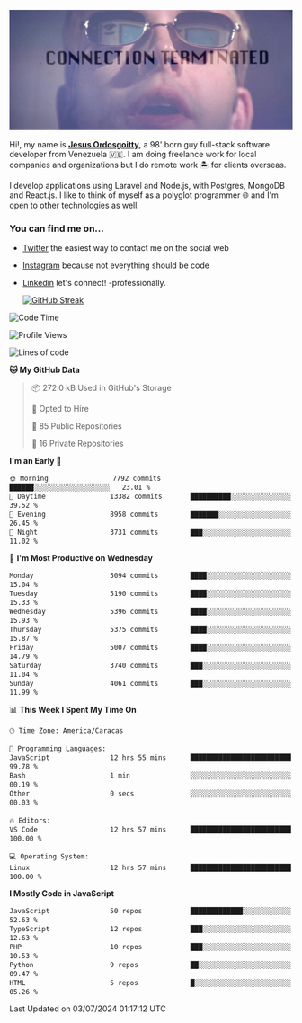 ![hackers movie reference](./disconnected.jpg)

Hi!, my name is [**Jesus Ordosgoitty**](https://jodaz.dev), a 98' born guy full-stack software developer from Venezuela 🇻🇪. I am doing freelance work for local companies and organizations but I do remote work 🏝️ for clients overseas. 

I develop applications using Laravel and Node.js, with Postgres, MongoDB and React.js. I like to think of myself as a polyglot programmer 🌐 and I'm open to other technologies as well.

### You can find me on...

- [Twitter](https://twitter.com/jodaz_) the easiest way to contact me on the social web
- [Instagram](https://instagram.com/jodaz_) because not everything should be code
- [Linkedin](https://linkedin.com/in/jodaz) let's connect! -professionally.


    [![GitHub Streak](https://streak-stats.demolab.com?user=jodaz&theme=tokyonight)](https://git.io/streak-stats)

<!--START_SECTION:waka-->
![Code Time](http://img.shields.io/badge/Code%20Time-6%2C515%20hrs%2024%20mins-blue)

![Profile Views](http://img.shields.io/badge/Profile%20Views-0-blue)

![Lines of code](https://img.shields.io/badge/From%20Hello%20World%20I%27ve%20Written-83.5%20million%20lines%20of%20code-blue)

**🐱 My GitHub Data** 

> 📦 272.0 kB Used in GitHub's Storage 
 > 
> 💼 Opted to Hire
 > 
> 📜 85 Public Repositories 
 > 
> 🔑 16 Private Repositories 
 > 
**I'm an Early 🐤** 

```text
🌞 Morning                7792 commits        ██████░░░░░░░░░░░░░░░░░░░   23.01 % 
🌆 Daytime                13382 commits       ██████████░░░░░░░░░░░░░░░   39.52 % 
🌃 Evening                8958 commits        ███████░░░░░░░░░░░░░░░░░░   26.45 % 
🌙 Night                  3731 commits        ███░░░░░░░░░░░░░░░░░░░░░░   11.02 % 
```
📅 **I'm Most Productive on Wednesday** 

```text
Monday                   5094 commits        ████░░░░░░░░░░░░░░░░░░░░░   15.04 % 
Tuesday                  5190 commits        ████░░░░░░░░░░░░░░░░░░░░░   15.33 % 
Wednesday                5396 commits        ████░░░░░░░░░░░░░░░░░░░░░   15.93 % 
Thursday                 5375 commits        ████░░░░░░░░░░░░░░░░░░░░░   15.87 % 
Friday                   5007 commits        ████░░░░░░░░░░░░░░░░░░░░░   14.79 % 
Saturday                 3740 commits        ███░░░░░░░░░░░░░░░░░░░░░░   11.04 % 
Sunday                   4061 commits        ███░░░░░░░░░░░░░░░░░░░░░░   11.99 % 
```


📊 **This Week I Spent My Time On** 

```text
🕑︎ Time Zone: America/Caracas

💬 Programming Languages: 
JavaScript               12 hrs 55 mins      █████████████████████████   99.78 % 
Bash                     1 min               ░░░░░░░░░░░░░░░░░░░░░░░░░   00.19 % 
Other                    0 secs              ░░░░░░░░░░░░░░░░░░░░░░░░░   00.03 % 

🔥 Editors: 
VS Code                  12 hrs 57 mins      █████████████████████████   100.00 % 

💻 Operating System: 
Linux                    12 hrs 57 mins      █████████████████████████   100.00 % 
```

**I Mostly Code in JavaScript** 

```text
JavaScript               50 repos            █████████████░░░░░░░░░░░░   52.63 % 
TypeScript               12 repos            ███░░░░░░░░░░░░░░░░░░░░░░   12.63 % 
PHP                      10 repos            ███░░░░░░░░░░░░░░░░░░░░░░   10.53 % 
Python                   9 repos             ██░░░░░░░░░░░░░░░░░░░░░░░   09.47 % 
HTML                     5 repos             █░░░░░░░░░░░░░░░░░░░░░░░░   05.26 % 
```




 Last Updated on 03/07/2024 01:17:12 UTC
<!--END_SECTION:waka-->
